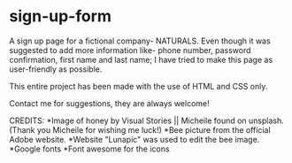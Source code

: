 # sign-up-form

A sign up page for a fictional company- NATURALS.
Even though it was suggested to add more information like- phone number, password confirmation,
first name and last name; I have tried to make this page as user-friendly as possible.

This entire project has been made with the use of HTML and CSS only.

Contact me for suggestions, they are always welcome!

CREDITS:
*Image of honey by Visual Stories || Micheile found on unsplash.
(Thank you Micheile for wishing me luck!)
*Bee picture from the official Adobe website.
*Website "Lunapic" was used to edit the bee image.
*Google fonts
*Font awesome for the icons
